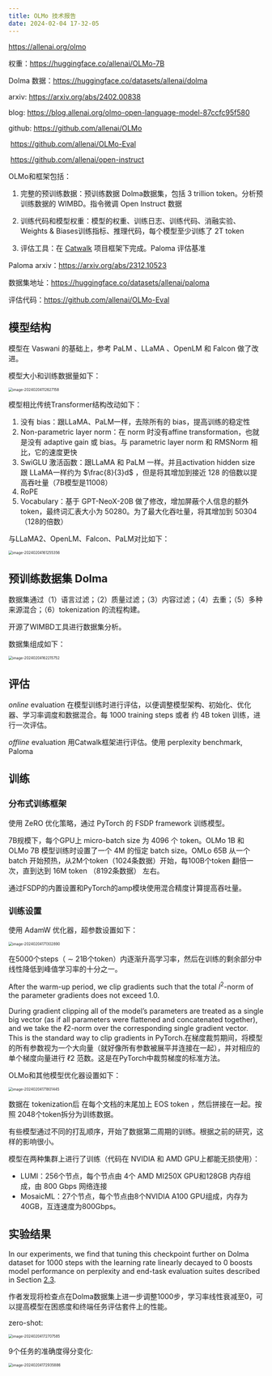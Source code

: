 ```yaml
---
title: OLMo 技术报告
date: 2024-02-04 17-32-05
---
```





https://allenai.org/olmo

权重：https://huggingface.co/allenai/OLMo-7B

Dolma 数据：https://huggingface.co/datasets/allenai/dolma

arxiv: https://arxiv.org/abs/2402.00838

blog: https://blog.allenai.org/olmo-open-language-model-87ccfc95f580

github: https://github.com/allenai/OLMo

​	 https://github.com/allenai/OLMo-Eval   

​	https://github.com/allenai/open-instruct





OLMo和框架包括：

1.   完整的预训练数据：预训练数据 Dolma数据集，包括 3 trillion token。分析预训练数据的 WIMBD。指令微调 Open Instruct 数据
2.   训练代码和模型权重：模型的权重、训练日志、训练代码、消融实验、Weights & Biases训练指标、推理代码，每个模型至少训练了 2T token

3.   评估工具：在 [Catwalk](https://github.com/allenai/catwalk) 项目框架下完成。Paloma 评估基准



Paloma arxiv：https://arxiv.org/abs/2312.10523

数据集地址：https://huggingface.co/datasets/allenai/paloma

评估代码：https://github.com/allenai/OLMo-Eval



## 模型结构

模型在 Vaswani 的基础上，参考 PaLM 、LLaMA 、OpenLM 和 Falcon 做了改进。

模型大小和训练数据量如下：

<img src="https://raw.githubusercontent.com/gqjia/PictureBed/main/img/202402041126677.png" alt="image-20240204112627158" style="zoom: 50%;" />

模型相比传统Transformer结构改动如下：

1.   没有 bias：跟LLaMA、PaLM一样，去除所有的 bias，提高训练的稳定性 
2.   Non-parametric layer norm：在 norm 时没有affine transformation，也就是没有 adaptive gain 或 bias。与 parametric layer norm 和 RMSNorm 相比，它的速度更快
3.   SwiGLU 激活函数：跟LLaMA 和 PaLM 一样。并且activation hidden size 跟 LLaMA一样约为 $\frac{8}{3}d$ ，但是将其增加到接近 128 的倍数以提高吞吐量（7B模型是11008）
4.   RoPE
5.   Vocabulary：基于 GPT-NeoX-20B 做了修改，增加屏蔽个人信息的额外 token，最终词汇表大小为 50280。为了最大化吞吐量，将其增加到 50304（128的倍数）



与LLaMA2、OpenLM、Falcon、PaLM对比如下：

<img src="https://raw.githubusercontent.com/gqjia/PictureBed/main/img/202402041613716.png" alt="image-20240204161255356" style="zoom:50%;" />



## 预训练数据集 Dolma

数据集通过（1）语言过滤；（2）质量过滤；（3）内容过滤；（4）去重；（5）多种来源混合；（6）tokenization 的流程构建。

开源了WIMBD工具进行数据集分析。

数据集组成如下：

<img src="https://raw.githubusercontent.com/gqjia/PictureBed/main/img/202402041622905.png" alt="image-20240204162215752" style="zoom:50%;" />

## 评估

*online* evaluation 在模型训练时进行评估，以便调整模型架构、初始化、优化器、学习率调度和数据混合。每 1000 training steps 或者 约 4B token 训练，进行一次评估。

*offline* evaluation 用Catwalk框架进行评估。使用 perplexity benchmark, Paloma 





## 训练

### 分布式训练框架

使用 ZeRO 优化策略，通过 PyTorch 的 FSDP framework 训练模型。

7B规模下，每个GPU上 micro-batch size 为 4096 个 token。OLMo 1B 和 OLMo 7B 模型训练时设置了一个 4M 的恒定 batch size。OMLo 65B 从一个batch 开始预热，从2M个token（1024条数据）开始，每100B个token 翻倍一次，直到达到 16M token （8192条数据） 左右。

通过FSDP的内置设置和PyTorch的amp模块使用混合精度计算提高吞吐量。

### 训练设置

使用 AdamW 优化器，超参数设置如下：

<img src="https://raw.githubusercontent.com/gqjia/PictureBed/main/img/202402041713260.png" alt="image-20240204171302890" style="zoom:50%;" />

在5000个steps（ ∼ 21B个token）内逐渐升高学习率，然后在训练的剩余部分中线性降低到峰值学习率的十分之一。

After the warm-up period, we clip gradients such that the total $l^2$-norm of the parameter gradients does not exceed 1.0.

During gradient clipping all of the model’s parameters are treated as a single big vector (as if all parameters were flattened and concatenated together), and we take the ℓ2-norm over the corresponding single gradient vector. This is the standard way to clip gradients in PyTorch.在梯度裁剪期间，将模型的所有参数视为一个大向量（就好像所有参数被展平并连接在一起），并对相应的单个梯度向量进行 ℓ2 范数。这是在PyTorch中裁剪梯度的标准方法。



OLMo和其他模型优化器设置如下：

<img src="https://raw.githubusercontent.com/gqjia/PictureBed/main/img/202402041718276.png" alt="image-20240204171801445" style="zoom:50%;" />





数据在 tokenization后 在每个文档的末尾加上 EOS token ，然后拼接在一起。按照 2048个token拆分为训练数据。

有些模型通过不同的打乱顺序，开始了数据第二周期的训练。根据之前的研究，这样的影响很小。



模型在两种集群上进行了训练（代码在 NVIDIA 和 AMD GPU上都能无损使用）：

*   LUMI：256个节点，每个节点由 4个 AMD MI250X GPU和128GB 内存组成，由 800 Gbps 网络连接
*   MosaicML：27个节点，每个节点由8个NVIDIA A100 GPU组成，内存为40GB，互连速度为800Gbps。





## 实验结果

In our experiments, we find that tuning this checkpoint further on Dolma dataset for 1000 steps with the learning rate linearly decayed to 0 boosts model performance on perplexity and end-task evaluation suites described in Section [2.3](https://arxiv.org/html/2402.00838v1#S2.SS3). 

作者发现将检查点在Dolma数据集上进一步调整1000步，学习率线性衰减至0，可以提高模型在困惑度和终端任务评估套件上的性能。

zero-shot:

<img src="https://raw.githubusercontent.com/gqjia/PictureBed/main/img/202402041727562.png" alt="image-20240204172707585" style="zoom:50%;" />



9个任务的准确度得分变化:

<img src="https://raw.githubusercontent.com/gqjia/PictureBed/main/img/202402041729897.png" alt="image-20240204172935886" style="zoom:50%;" />



